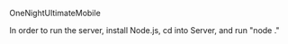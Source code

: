 OneNightUltimateMobile

In order to run the server, install Node.js, cd into Server, and run "node ."
